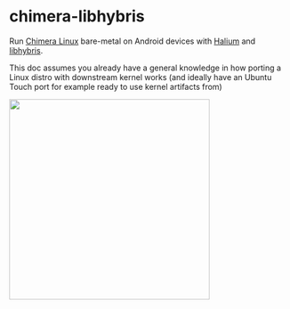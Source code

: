 # chimera-libhybris
Run [Chimera Linux](https://chimera-linux.org) bare-metal on Android devices with [Halium](https://halium.org) and [libhybris](https://github.com/libhybris/libhybris).

This doc assumes you already have a general knowledge in how porting a Linux distro with downstream kernel works (and ideally have an Ubuntu Touch port for example ready to use kernel artifacts from)

<img src="https://i.imgur.com/wjT2LiS.jpeg" height="360" />
